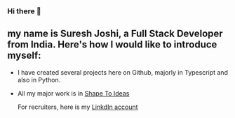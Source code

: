 ### Hi there 👋
## my name is Suresh Joshi, a Full Stack Developer from India. Here's how I would like to introduce myself:

- I have created several projects here on Github, majorly in Typescript and also in Python.
- All my major work is in [Shape To Ideas](https://github.com/shape-to-ideas)

  For recruiters, here is my [LinkdIn account](https://www.linkedin.com/in/suresh-joshi-a594b5b6/)

<!--
**joshi51/joshi51** is a ✨ _special_ ✨ repository because its `README.md` (this file) appears on your GitHub profile.

Here are some ideas to get you started:

- 🔭 I’m currently working on ...
- 🌱 I’m currently learning ...
- 👯 I’m looking to collaborate on ...
- 🤔 I’m looking for help with ...
- 💬 Ask me about ...
- 📫 How to reach me: ...
- 😄 Pronouns: ...
- ⚡ Fun fact: ...
-->
